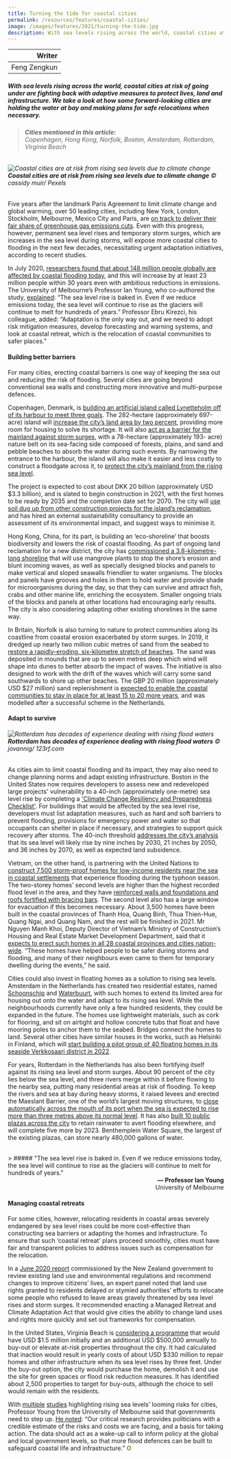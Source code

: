 ```yaml
---
title: Turning the tide for coastal cities
permalink: /resources/features/coastal-cities/
image: /images/features/2021/turning-the-tide.jpg
description: With sea levels rising across the world, coastal cities at risk of going under are fighting back with adaptive measures to protect lives, land and infrastructure. We take a look at how some forward-looking cities are holding the water at bay and making plans for safe relocations when necessary.
---
```


| Writer |
|---:|
| Feng Zengkun |

##### With sea levels rising across the world, coastal cities at risk of going under are fighting back with adaptive measures to protect lives, land and infrastructure. We take a look at how some forward-looking cities are holding the water at bay and making plans for safe relocations when necessary.

> ###### **Cities mentioned in this article:** <br> Copenhagen, Hong Kong, Norfolk, Boston, Amsterdam, Rotterdam, Virginia Beach

###### ![Coastal cities are at risk from rising sea levels due to climate change](/images/features/2021/turning-the-tide.jpg/)**Coastal cities are at risk from rising sea levels due to climate change** © cassidy muir/ Pexels

Five years after the landmark Paris Agreement to limit climate change and global warming, over 50 leading cities, including New York, London, Stockholm, Melbourne, Mexico City and Paris, are [on track to deliver their fair share of greenhouse gas emissions cuts](https://www.c40.org/press_releases/new-analysis-world-cities-on-track). Even with this progress, however, permanent sea level rises and temporary storm surges, which are increases in the sea level during storms, will expose more coastal cities to flooding in the next few decades, necessitating urgent adaptation initiatives, according to recent studies. 

In July 2020, [researchers found that about 148 million people globally are affected by coastal flooding today](https://www.nature.com/articles/s41598-020-67736-6), and this will increase by at least 23 million people within 30 years even with ambitious reductions in emissions. The University of Melbourne’s Professor Ian Young, who co-authored the study, [explained](https://www.theguardian.com/environment/2020/jul/31/extra-23-million-people-could-face-coastal-flooding-within-30-years-even-with-emission-cuts-study-says): “The sea level rise is baked in. Even if we reduce emissions today, the sea level will continue to rise as the glaciers will continue to melt for hundreds of years.” Professor Ebru Kirezci, his colleague, added: “Adaptation is the only way out, and we need to adopt risk mitigation measures, develop forecasting and warning systems, and look at coastal retreat, which is the relocation of coastal communities to safer places.”

#### **Building better barriers**

For many cities, erecting coastal barriers is one way of keeping the sea out and reducing the risk of flooding. Several cities are going beyond conventional sea walls and constructing more innovative and multi-purpose defences. 

Copenhagen, Denmark, is [building an artificial island called Lynetteholm off of its harbour to meet three goals](https://www.bbc.com/worklife/gallery/20190918-the-new-island-solving-a-nordic-housing-crisis). The 282-hectare (approximately 697-acre) island will [increase the city’s land area by two percent](https://www.cowi.com/about/news-and-press/go-ahead-given-for-lynetteholmen), providing more room for housing to solve its shortage. It will also [act as a barrier for the mainland against storm surges](https://cphpost.dk/?p=120979), with a 78-hectare (approximately 193- acre) nature belt on its sea-facing side composed of forests, plains, and sand and pebble beaches to absorb the water during such events. By narrowing the entrance to the harbour, the island will also make it easier and less costly to construct a floodgate across it, to [protect the city’s mainland from the rising sea level](https://www.railjournal.com/passenger/metros/new-copenhagen-m5-west-metro-line-proposed/). 

The project is expected to cost about DKK 20 billion (approximately USD $3.3 billion), and is slated to begin construction in 2021, with the first homes to be ready by 2035 and the completion date set for 2070. The city will [use soil dug up from other construction projects for the island’s reclamation](https://ramboll.com/projects/rdk/lynetteholm), and has hired an external sustainability consultancy to provide an assessment of its environmental impact, and suggest ways to minimise it. 

Hong Kong, China, for its part, is building an ‘eco-shoreline’ that boosts biodiversity and lowers the risk of coastal flooding. As part of ongoing land reclamation for a new district, the city has [commissioned a 3.8-kilometre-long shoreline](https://www.chinadailyhk.com/article/125759) that will use mangrove plants to stop the shore’s erosion and blunt incoming waves, as well as specially designed blocks and panels to make vertical and sloped seawalls friendlier to water organisms. The blocks and panels have grooves and holes in them to hold water and provide shade for microorganisms during the day, so that they can survive and attract fish, crabs and other marine life, enriching the ecosystem. Smaller ongoing trials of the blocks and panels at other locations had encouraging early results. The city is also considering adapting other existing shorelines in the same way. 

In Britain, Norfolk is also turning to nature to protect communities along its coastline from coastal erosion exacerbated by storm surges. In 2019, it dredged up nearly two million cubic metres of sand from the seabed to [restore a rapidly-eroding, six-kilometre stretch of beaches](https://www.theguardian.com/environment/2019/sep/20/norfolk-slows-down-coastal-erosion-with-sandscaping-scheme). The sand was deposited in mounds that are up to seven metres deep which wind will shape into dunes to better absorb the impact of waves. The initiative is also designed to work with the drift of the waves which will carry some sand southwards to shore up other beaches. The GBP 20 million (approximately USD $27 million) sand replenishment is [expected to enable the coastal communities to stay in place for at least 15 to 20 more years](https://pulitzercenter.org/reporting/how-dutch-are-building-coastal-protection-less-natures-help), and was modelled after a successful scheme in the Netherlands. 

#### **Adapt to survive**

###### ![Rotterdam has decades of experience dealing with rising flood waters](/images/features/2021/rotterdam.jpg/)**Rotterdam has decades of experience dealing with rising flood waters** © jovannig/ 123rf.com

As cities aim to limit coastal flooding and its impact, they may also need to change planning norms and adapt existing infrastructure. Boston in the United States now requires developers to assess new and redeveloped large projects' vulnerability to a 40-inch (approximately one-metre) sea level rise by completing a ['Climate Change Resiliency and Preparedness Checklist'](http://www.bostonplans.org/documents/planning/policy-planning/boston-climate-resiliency-checklist-word-version-2). For buildings that would be affected by the sea level rise, developers must list adaptation measures, such as hard and soft barriers to prevent flooding, provisions for emergency power and water so that occupants can shelter in place if necessary, and strategies to support quick recovery after storms. The 40-inch threshold [addresses the city’s analysis](https://www.boston.gov/sites/default/files/file/2020/10/Final_North%20End%20Downtown%20Final_EMBARGO_0.pdf) that its sea level will likely rise by nine inches by 2030, 21 inches by 2050, and 36 inches by 2070, as well as expected land subsidence.

Vietnam, on the other hand, is partnering with the United Nations to [construct 7,500 storm-proof homes for low-income residents near the sea in coastal settlements](https://e.vnexpress.net/news/news/vietnam-needs-100-000-flood-proof-houses-on-the-coast-undp-4208060.html) that experience flooding during the typhoon season. The two-storey homes’ second levels are higher than the highest recorded flood level in the area, and they have [reinforced walls and foundations and roofs fortified with bracing bars](https://www.straitstimes.com/asia/se-asia/bolstering-homes-to-weather-storms). The second level also has a large window for evacuation if this becomes necessary. About 3,500 homes have been built in the coastal provinces of Thanh Hoa, Quang Binh, Thua Thien-Hue, Quang Ngai, and Quang Nam, and the rest will be finished in 2021. Mr Nguyen Manh Khoi, Deputy Director of Vietnam’s Ministry of Construction’s Housing and Real Estate Market Development Department, said that it [expects to erect such homes in all 28 coastal provinces and cities nation-wide](https://www.vir.com.vn/flood-proof-homes-saving-the-day-for-central-coast-families-81273.html). “These homes have helped people to be safer during storms and flooding, and many of their neighbours even came to them for temporary dwelling during the events,” he said. 

Cities could also invest in floating homes as a solution to rising sea levels. Amsterdam in the Netherlands has created two residential estates, named [Schoonschip](http://www.spaceandmatter.nl/schoonschip) and [Waterbuurt](https://www.news18.com/news/buzz/waterbuurt-this-floating-locality-in-amsterdam-is-paving-the-way-to-live-with-rising-sea-levels-3198983.html), with such homes to extend its limited area for housing out onto the water and adapt to its rising sea level. While the neighbourhoods currently have only a few hundred residents, they could be expanded in the future. The homes use lightweight materials, such as cork for flooring, and sit on airtight and hollow concrete tubs that float and have mooring poles to anchor them to the seabed. Bridges connect the homes to land. Several other cities have similar houses in the works, such as Helsinki in Finland, which will [start building a pilot group of 40 floating homes in its seaside Verkkosaari district in 2022](https://thehill.com/changing-america/sustainability/infrastructure/485887-can-floating-houses-provide-a-solution-to). 

For years, Rotterdam in the Netherlands has also been fortifying itself against its rising sea level and storm surges. About 90 percent of the city lies below the sea level, and three rivers merge within it before flowing to the nearby sea, putting many residential areas at risk of flooding. To keep the rivers and sea at bay during heavy storms, it raised levees and erected the Maeslant Barrier, one of the world’s largest moving structures, to [close automatically across the mouth of its port when the sea is expected to rise more than three metres above its normal level](https://www.rijkswaterstaat.nl/english/about-us/gems-of-rijkswaterstaat/maeslant-barrier/index.aspx). It has also [built 10 public plazas across the city](https://pulitzercenter.org/reporting/pour-it-how-dutch-cities-are-soaking-rain-and-reducing-flooding) to retain rainwater to avert flooding elsewhere, and will complete five more by 2023. Benthemplein Water Square, the largest of the existing plazas, can store nearly 480,000 gallons of water. 

<br>
> ##### "The sea level rise is baked in. Even if we reduce emissions today, the sea level will continue to rise as the glaciers will continue to melt for hundreds of years."

<div align="right"><b>— Professor Ian Young</b> <br> University of Melbourne</div>

#### **Managing coastal retreats**

For some cities, however, relocating residents in coastal areas severely endangered by sea level rises could be more cost-effective than constructing sea barriers or adapting the homes and infrastructure. To ensure that such ‘coastal retreat’ plans proceed smoothly, cities must have fair and transparent policies to address issues such as compensation for the relocation. 

In a [June 2020 report](https://www.mfe.govt.nz/sites/default/files/media/RMA/rm-panel-review-report-web.pdf) commissioned by the New Zealand government to review existing land use and environmental regulations and recommend changes to improve citizens’ lives, an expert panel noted that land use rights granted to residents delayed or stymied authorities’ efforts to relocate some people who refused to leave areas gravely threatened by sea level rises and storm surges. It recommended enacting a Managed Retreat and Climate Adaptation Act that would give cities the ability to change land uses and rights more quickly and set out frameworks for compensation.

In the United States, Virginia Beach is [considering a programme](https://www.pilotonline.com/news/environment/vp-nw-virginia-beach-buyout-flood-20200108-gopea7cb3reidcvr7h62ywfmz4-story.html) that would have USD $1.5 million initially and an additional USD $500,000 annually to buy-out or elevate at-risk properties throughout the city. It had calculated that inaction would result in yearly costs of about USD $330 million to repair homes and other infrastructure when its sea level rises by three feet. Under the buy-out option, the city would purchase the home, demolish it and use the site for green spaces or flood risk reduction measures. It has identified about 2,500 properties to target for buy-outs, although the choice to sell would remain with the residents. 

With [multiple](https://climatenewsnetwork.net/rising-tides-will-leave-no-choice-for-us-millions/) [studies](https://climatenewsnetwork.net/europes-coastal-flooding-to-top-half-a-metre-by-2100/) highlighting rising sea levels’ looming risks for cities, Professor Young from the University of Melbourne said that governments need to step up. [He noted](https://www.eco-business.com/news/250-million-coastal-dwellers-will-face-rising-floods/): “Our critical research provides politicians with a credible estimate of the risks and costs we are facing, and a basis for taking action. The data should act as a wake-up call to inform policy at the global and local government levels, so that more flood defences can be built to safeguard coastal life and infrastructure.” **<font color="#967942">O</font>**
